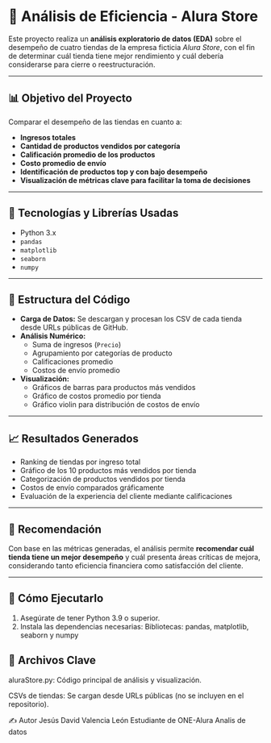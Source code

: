 # 🛒 Análisis de Eficiencia - Alura Store

Este proyecto realiza un **análisis exploratorio de datos (EDA)** sobre el desempeño de cuatro tiendas de la empresa ficticia *Alura Store*, con el fin de determinar cuál tienda tiene mejor rendimiento y cuál debería considerarse para cierre o reestructuración.

---

## 📊 Objetivo del Proyecto

Comparar el desempeño de las tiendas en cuanto a:
- **Ingresos totales**
- **Cantidad de productos vendidos por categoría**
- **Calificación promedio de los productos**
- **Costo promedio de envío**
- **Identificación de productos top y con bajo desempeño**
- **Visualización de métricas clave para facilitar la toma de decisiones**

---

## 🧰 Tecnologías y Librerías Usadas

- Python 3.x
- `pandas`
- `matplotlib`
- `seaborn`
- `numpy`

---

## 📂 Estructura del Código

- **Carga de Datos:** Se descargan y procesan los CSV de cada tienda desde URLs públicas de GitHub.
- **Análisis Numérico:**
  - Suma de ingresos (`Precio`)
  - Agrupamiento por categorías de producto
  - Calificaciones promedio
  - Costos de envío promedio
- **Visualización:**
  - Gráficos de barras para productos más vendidos
  - Gráfico de costos promedio por tienda
  - Gráfico violin para distribución de costos de envío

---

## 📈 Resultados Generados

- Ranking de tiendas por ingreso total
- Gráfico de los 10 productos más vendidos por tienda
- Categorización de productos vendidos por tienda
- Costos de envío comparados gráficamente
- Evaluación de la experiencia del cliente mediante calificaciones

---

## 🧠 Recomendación

Con base en las métricas generadas, el análisis permite **recomendar cuál tienda tiene un mejor desempeño** y cuál presenta áreas críticas de mejora, considerando tanto eficiencia financiera como satisfacción del cliente.

---

## 🚀 Cómo Ejecutarlo

1. Asegúrate de tener Python 3.9 o superior.
2. Instala las dependencias necesarias:
Bibliotecas: pandas, matplotlib, seaborn  y numpy

## 📁 Archivos Clave
aluraStore.py: Código principal de análisis y visualización.

CSVs de tiendas: Se cargan desde URLs públicas (no se incluyen en el repositorio).

✍️ Autor
Jesús David Valencia León
Estudiante de ONE-Alura Analis de datos

